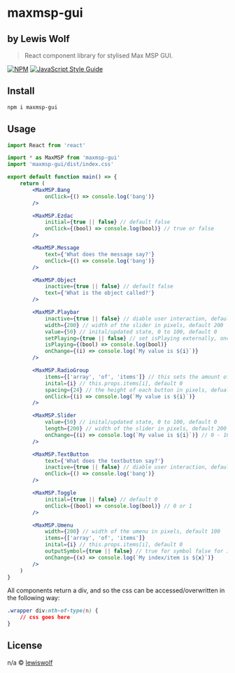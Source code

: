 # maxmsp-gui

## by Lewis Wolf

> React component library for stylised Max MSP GUI.

[![NPM](https://img.shields.io/npm/v/maxmsp-gui.svg)](https://www.npmjs.com/package/maxmsp-gui) [![JavaScript Style Guide](https://img.shields.io/badge/code_style-standard-brightgreen.svg)](https://standardjs.com)

## Install

```bash
npm i maxmsp-gui
```

## Usage

```jsx
import React from 'react'

import * as MaxMSP from 'maxmsp-gui'
import 'maxmsp-gui/dist/index.css'

export default function main() => {
    return (
        <MaxMSP.Bang
            onClick={() => console.log('bang')}
        />

        <MaxMSP.Ezdac
            initial={true || false} // default false
            onClick={(bool) => console.log(bool)} // true or false
        />

        <MaxMSP.Message
            text={'What does the message say?'}
            onClick={() => console.log('bang')}
        />

        <MaxMSP.Object
            inactive={true || false} // default false
            text={'What is the object called?'}
        />

        <MaxMSP.Playbar
            inactive={true || false} // diable user interaction, default false
            width={200} // width of the slider in pixels, default 200
            value={50} // inital/updated state, 0 to 100, default 0
            setPlaying={true || false} // set isPlaying externally, once the component has mounted this will also trigger the isPlaying callback
            isPlaying={(bool) => console.log(bool)}
            onChange={(i) => console.log(`My value is ${i}`)}
        />

        <MaxMSP.RadioGroup
            items={['array', 'of', 'items']} // this sets the amount of radiobuttons, an array of empty strings will make just the buttons
            inital={i} // this.props.items[i], default 0
            spacing={24} // the height of each button in pixels, defualt 20
            onClick={(i) => console.log(`My value is ${i}`)}
        />

        <MaxMSP.Slider
            value={50} // inital/updated state, 0 to 100, default 0
            length={200} // width of the slider in pixels, default 200
            onChange={(i) => console.log(`My value is ${i}`)} // 0 - 100
        />

        <MaxMSP.TextButton
            text={'What does the textbutton say?'}
            inactive={true || false} // diable user interaction, default false
            onClick={() => console.log('bang')}
        />

        <MaxMSP.Toggle
            initial={true || false} // default 0
            onClick={(bool) => console.log(bool)} // 0 or 1
        />

        <MaxMSP.Umenu
            width={200} // width of the umenu in pixels, default 100
            items={['array', 'of', 'items']}
            inital={i} // this.props.items[i], default 0
            outputSymbol={true || false} // true for symbol false for int, default false
            onChange={(x) => console.log(`My index/item is ${x}`)}
        />
    )
}
```

All components return a div, and so the css can be accessed/overwritten in the following way:

```css
.wrapper div:nth-of-type(n) {
    // css goes here
}
```

## License

n/a © [lewiswolf](https://github.com/lewiswolf)
